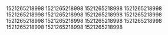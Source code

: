 1521265218998
1521265218998
1521265218998
1521265218998
1521265218998
1521265218998
1521265218998
1521265218998
1521265218998
1521265218998
1521265218998
1521265218998
1521265218998
1521265218998
1521265218998